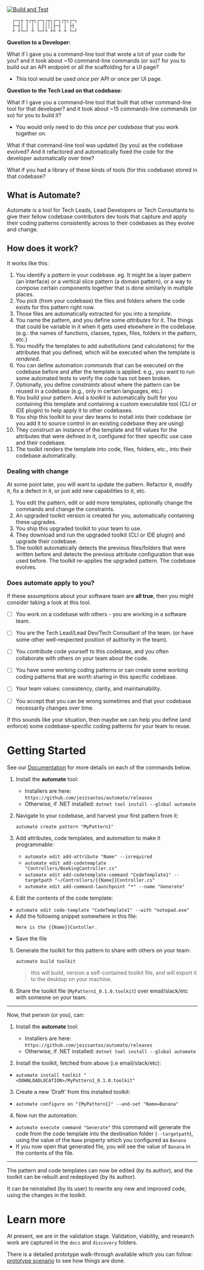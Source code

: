 [![Build and Test](https://github.com/jezzsantos/automate/actions/workflows/build.yml/badge.svg)](https://github.com/jezzsantos/automate/actions/workflows/build.yml)

      ┌─┐┬ ┬┌┬┐┌─┐┌┬┐┌─┐┌┬┐┌─┐
      ├─┤│ │ │ │ ││││├─┤ │ ├┤ 
      ┴ ┴└─┘ ┴ └─┘┴ ┴┴ ┴ ┴ └─┘

**Question to a Developer:**

What if I gave you a command-line tool that wrote a lot of your code for you? and it took about ~10 command-line commands (or so)? for you to build out an API endpoint or all the scaffolding for a UI page?

* This tool would be used _once per_ API or once per UI page.

**Question to the Tech Lead on that codebase:**

What if I gave you a command-line tool that built that other command-line tool for that developer? and it took about ~15 commands-line commands (or so) for you to build it?

* You would only need to do this _once per codebase_ that you work together on.

What if that command-line tool was updated (by you) as the codebase evolved? And it refactored and automatically fixed the code for the developer automatically over time?

What if you had a library of these kinds of tools (for this codebase) stored in that codebase?

## What is Automate?

Automate is a tool for Tech Leads, Lead Developers or Tech Consultants to give their fellow codebase contributors dev tools that capture and apply their coding patterns consistently across to their codebases as they evolve and change.

## How does it work?

It works like this:

1. You identify a *pattern* in your codebase. eg. It might be a layer pattern (an interface) or a vertical slice pattern (a domain pattern), or a way to compose certain components together that is done similarly in multiple places.
2. You pick (from your codebase) the files and folders where the code exists for this pattern right now.
3. Those files are automatically extracted for you into a *template*.
4. You name the pattern, and you define some *attributes* for it. The things that could be variable in it when it gets used elsewhere in the codebase. (e.g.: the names of functions, classes, types, files, folders in the pattern, etc.)
5. You modify the templates to add *substitutions* (and calculations) for the attributes that you defined, which will be executed when the template is *rendered*.
6. You can define automation *commands* that can be executed on the codebase before and after the template is applied. e.g., you want to run some automated tests to verify the code has not been broken.
7. Optionally, you define *constraints* about where the pattern can be reused in a codebase (e.g., only in certain languages, etc.)
8. You build your pattern. And a *toolkit* is automatically built for you containing this template and containing a custom executable tool (CLI or IDE plugin) to help apply it to other codebases.
10. You ship this toolkit to your dev teams to install into their codebase (or you add it to source control in an existing codebase they are using)
11. They construct an instance of the template and fill values for the attributes that were defined in it, configured for their specific use case and their codebase.
12. The toolkit renders the template into code, files, folders, etc., into their codebase automatically.

### Dealing with change

At some point later, you will want to update the pattern. Refactor it, modify it, fix a defect in it, or just add new capabilities to it, etc.

1. You edit the pattern, edit or add more templates, optionally change the commands and change the constraints.
2. An upgraded toolkit version is created for you, automatically containing these upgrades.
2. You ship this upgraded toolkit to your team to use.
2. They download and run the upgraded toolkit (CLI or IDE plugin) and upgrade their codebase.
2. The toolkit automatically detects the previous files/folders that were written before and detects the previous attribute configuration that was used before. The toolkit re-applies the upgraded pattern. The codebase evolves.

### Does automate apply to you?

If these assumptions about your software team are **all true**, then you might consider taking a look at this tool.

- [ ] You work on a codebase with others - you are working in a software team.

- [ ] You are the Tech Lead/Lead Dev/Tech Consultant of the team. (or have some other well-respected position of authority in the team).
- [ ] You contribute code yourself to this codebase, and you often collaborate with others on your team about the code.
- [ ] You have some working coding patterns or can create some working coding patterns that are worth sharing in this specific codebase.
- [ ] Your team values: consistency, clarity, and maintainability.
- [ ] You accept that you can be wrong sometimes and that your codebase necessarily changes over time.

If this sounds like your situation, then maybe we can help you define (and enforce) some codebase-specific coding patterns for your team to reuse.

# Getting Started

See our [Documentation](https://github.com/jezzsantos/automate/wiki/Documentation) for more details on each of the commands below.

1. Install the **automate** tool:
    * Installers are here: `https://github.com/jezzsantos/automate/releases`
    * Otherwise, if .NET installed: `dotnet tool install --global automate`

2. Navigate to your codebase, and harvest your first pattern from it:

   `automate create pattern "MyPattern1"`

3. Add attributes, code templates, and automation to make it programmable:

    * `automate edit add-attribute "Name" --isrequired`
    * `automate edit add-codetemplate "Controllers/BookingController.cs"`
    * `automate edit add-codetemplate-command "CodeTemplate1" --targetpath "~/Controllers/{{Name}}Controller.cs"`
    * `automate edit add-command-launchpoint "*" --name "Generate"`

4. Edit the contents of the code template:

* `automate edit code-template "CodeTemplate1" --with "notepad.exe"`
* Add the following snippet somewhere in this file:
  ```
  Here is the {{Name}}Contoller.
  ```
* Save the file

5. Generate the toolkit for this pattern to share with others on your team:

   `automate build toolkit`

   > this will build, version a self-contained toolkit file, and will export it to the desktop on your machine.

6. Share the toolkit file (`MyPattern1_0.1.0.toolkit`) over email/slack/etc with someone on your team.

---

Now, that person (or you), can:

1. Install the **automate** tool:
    * Installers are here: `https://github.com/jezzsantos/automate/releases`
    * Otherwise, if .NET installed: `dotnet tool install --global automate`

2. Install the toolkit, fetched from above (i.e email/slack/etc):

* `automate install toolkit "<DOWNLOADLOCATION>/MyPattern1_0.1.0.toolkit"`

3. Create a new 'Draft' from this installed toolkit:

* `automate configure on "{MyPattern1}" --and-set "Name=Banana"`

4. Now run the automation:

* `automate execute command "Generate"` this command will generate the code from the code template into the destination folder (`--targetpath`), using the value of the `Name` property which you configured as `Banana`
* If you now open that generated file, you will see the value of `Banana` in the contents of the file.

---

The pattern and code templates can now be edited (by its author), and the toolkit can be rebuilt and redeployed (by its author).

It can be reinstalled (by its user) to rewrite any new and improved code, using the changes in the toolkit.

# Learn more

At present, we are in the validation stage. Validation, viability, and research work are captured in the `docs` and `discovery` folders.

There is a detailed prototype walk-through available which you can follow: [prototype scenario](discovery/prototypes/cli/Syntax.md) to see how things are done.
